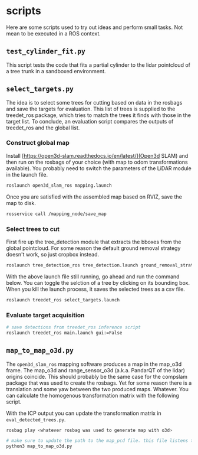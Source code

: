 # scripts

Here are some scripts used to try out ideas and perform small tasks. Not mean to be executed in a ROS context.


## `test_cylinder_fit.py`

This script tests the code that fits a partial cylinder to the lidar pointcloud of a tree trunk in a sandboxed environment.


## `select_targets.py`

The idea is to select some trees for cutting based on data in the rosbags and save the targets for evaluation. This list of trees is supplied to the treedet_ros package, which tries to match the trees it finds with those in the target list. To conclude, an evaluation script compares the outputs of treedet_ros and the global list.

### Construct global map

Install [https://open3d-slam.readthedocs.io/en/latest/](Open3d SLAM) and then run on the rosbags of your choice (with map to odom transformations available). You probably need to switch the parameters of the LiDAR module in the launch file.

```bash
roslaunch open3d_slam_ros mapping.launch
```

Once you are satisfied with the assembled map based on RVIZ, save the map to disk.

```bash
rosservice call /mapping_node/save_map
```

### Select trees to cut

First fire up the tree_detection module that extracts the bboxes from the global pointcloud. For some reason the default ground removal strategy doesn't work, so just cropbox instead.

```bash
roslaunch tree_detection_ros tree_detection.launch ground_removal_strategy:=cropbox launch_rviz:=False pcd_filepath:=/datasets/maps/map_small.pcd
```

With the above launch file still running, go ahead and run the command below. You can toggle the selction of a tree by clicking on its bounding box. When you kill the launch process, it saves the selected trees as a csv file.

```bash
roslaunch treedet_ros select_targets.launch
```

### Evaluate target acquisition

```bash
# save detections from treedet_ros inference script
roslaunch treedet_ros main.launch gui:=False
```

## `map_to_map_o3d.py`

The `open3d_slam_ros` mapping software produces a map in the map_o3d frame. The map_o3d and range_sensor_o3d (a.k.a. PandarQT of the lidar) origins coincide. This should probably be the same case for the compslam package that was used to create the rosbags. Yet for some reason there is a translation and some yaw between the two produced maps. Whatever. You can calculate the homogenous transformation matrix with the following script.

With the ICP output you can update the transformation matrix in `eval_detected_trees.py`.

```bash
rosbag play <whatever rosbag was used to generate map with o3d>

# make sure to update the path to the map_pcd file. this file listens to rosbag for the first five /tf and /hesai/pandar messages
python3 map_to_map_o3d.py
```
